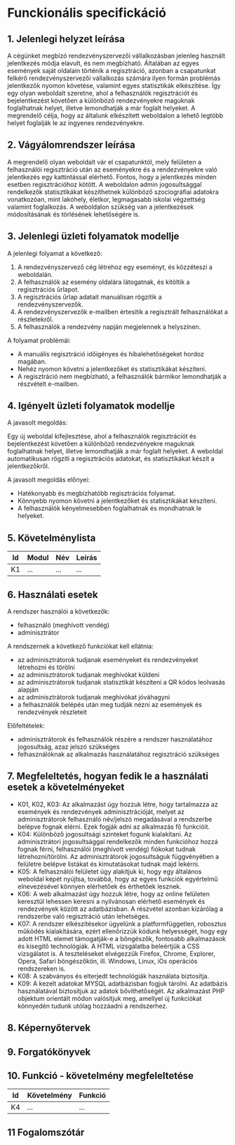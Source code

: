 # Funckionális specifickáció

## 1. Jelenlegi helyzet leírása
A cégünket megbízó rendezvényszervezői vállalkozásban jelenleg használt jelentkezés módja elavult, és nem megbízható. Általában az egyes események saját oldalain történik a regisztráció, azonban a csapatunkat felkérő rendezvényszervezői vállalkozás számára ilyen formán problémás jelentkezők nyomon követése, valamint egyes statisztikák elkészítése. Így egy olyan weboldalt szeretne, ahol a felhasználók regisztrációt és bejelentkezést követően a különböző rendezvényekre maguknak foglalhatnak helyet, illetve lemondhatják a már foglalt helyeket. A megrendelő célja, hogy az általunk elkészített weboldalon a lehető legtöbb helyet foglalják le az ingyenes rendezvényekre.

## 2. Vágyálomrendszer leírása
A megrendelő olyan weboldalt vár el csapatunktól, mely felületen a felhasználói regisztráció után az eseményekre és a rendezvényekre való jelentkezés egy kattintással elérhető. Fontos, hogy a jelentkezés minden esetben regisztrációhoz kötött.
A weboldalon admin jogosultsággal rendelkezők statisztikákat készíthetnek különböző szociográfiai adatokra vonatkozóan, mint lakóhely, életkor, legmagasabb iskolai végzettség valamint foglalkozás. A weboldalon szükség van a jelentkezések módosításának és törlésének lehetőségére is.

## 3. Jelenlegi üzleti folyamatok modellje

A jelenlegi folyamat a következő:

1. A rendezvényszervező cég létrehoz egy eseményt, és közzéteszi a weboldalán.
2. A felhasználók az esemény oldalára látogatnak, és kitöltik a regisztrációs űrlapot.
3. A regisztrációs űrlap adatait manuálisan rögzítik a rendezvényszervezők.
4. A rendezvényszervezők e-mailben értesítik a regisztrált felhasználókat a részletekről.
5. A felhasználók a rendezvény napján megjelennek a helyszínen.

A folyamat problémái:

- A manuális regisztráció időigényes és hibalehetőségeket hordoz magában.
- Nehéz nyomon követni a jelentkezőket és statisztikákat készíteni.
- A regisztráció nem megbízható, a felhasználók bármikor lemondhatják a részvételt e-mailben.

## 4. Igényelt üzleti folyamatok modellje

A javasolt megoldás:

Egy új weboldal kifejlesztése, ahol a felhasználók regisztrációt és bejelentkezést követően a különböző rendezvényekre maguknak foglalhatnak helyet, illetve lemondhatják a már foglalt helyeket. A weboldal automatikusan rögzíti a regisztrációs adatokat, és statisztikákat készít a jelentkezőkről.

A javasolt megoldás előnyei:

- Hatékonyabb és megbízhatóbb regisztrációs folyamat.
- Könnyebb nyomon követni a jelentkezőket és statisztikákat készíteni.
- A felhasználók kényelmesebben foglalhatnak és mondhatnak le helyeket.

## 5. Követelménylista

| Id | Modul | Név | Leírás |
| :---: | --- | --- | --- |
| K1 | ...| ... | ... |

## 6. Használati esetek
A rendszer használói a következők:

* felhasználó (meghívott vendég)
* adminisztrátor

A rendszernek a következő funkciókat kell ellátnia:

* az adminisztrátorok tudjanak eseményeket és rendezvényeket létrehozni és törölni
* az adminisztrátorok tudjanak meghívókat küldeni
* az adminisztrátorok tudjanak statisztikát készíteni a QR kódos leolvasás alapján
* az adminisztrátorok tudjanak meghívókat jóváhagyni
* a felhasználók belépés után meg tudják nézni az események és rendezvények részleteit

Előfeltételek:

* adminisztrátorok és felhasználók részére a rendszer használatához jogosultság, azaz jelszó szükséges
* felhasználóknak az alkalmazás használatához regisztráció szükséges

## 7. Megfeleltetés, hogyan fedik le a használati esetek a követelményeket
* K01, K02, K03: Az alkalmazást úgy hozzuk létre, hogy tartalmazza az események és rendezvények adminisztrációját, melyet az adminisztrátorok felhasználó név/jelszó megadásával a rendszerbe belépve fognak elérni. Ezek fogják adni az alkalmazás fő funkcióit.
* K04: Különböző jogosultsági szinteket fogunk kialakítani. Az adminisztrátori jogosultsággal rendelkezők minden funkcióhoz hozzá fognak férni, felhasználói (meghívott vendég) fiókokat tudnak létrehozni/törölni. Az adminisztrátorok jogosultságuk függvényében a felületre belépve listákat és kimutatásokat tudnak majd lekérni.
* K05: A felhasználói felületet úgy alakítjuk ki, hogy egy általános weboldal képét nyújtsa, továbbá, hogy az egyes funkciók egyértelmű elnevezésével könnyen elérhetőek és érthetőek lesznek.
* K06: A web alkalmazást úgy hozzuk létre, hogy az online felületen keresztül lehessen keresni a nyilvánosan elérhető események és rendezvények között az adatbázisban. A részvétel azonban kizárólag a rendszerbe való regisztráció után lehetséges.
* K07: A rendszer elkészítésekor ügyelünk a platformfüggetlen, robosztus működés kialakítására, ezért ellenőrizzük kódunk helyességét, hogy egy adott HTML elemet támogatják-e a böngészők, fontosabb alkalmazások és kisegítő technológiák. A HTML vizsgálatba beleértjük a CSS vizsgálatot is. A teszteléseket elvégezzük Firefox, Chrome, Explorer, Opera, Safari böngészőkön, ill. Windows, Linux, iOs operációs rendszereken is.
* K08: A szabványos és elterjedt technológiák használata biztosítja.
* K09: A kezelt adatokat MYSQL adatbázisban fogjuk tárolni. Az adatbázis használatával biztosítjuk az adatok bővíthetőségét. Az alkalmazást PHP objektum orientált módon valósítjuk meg, amellyel új funkciókat könnyedén tudunk utólag hozzáadni a rendszerhez.

## 8. Képernyőtervek

## 9. Forgatókönyvek

## 10. Funkció - követelmény megfeleltetése

| Id | Követelmény | Funkció |
| :---: | --- | --- |
| K4 | ... | ... |

## 11 Fogalomszótár
